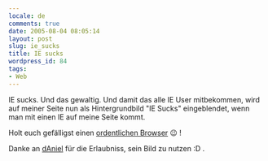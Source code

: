 ```yaml
---
locale: de
comments: true
date: 2005-08-04 08:05:14
layout: post
slug: ie_sucks
title: IE sucks
wordpress_id: 84
tags:
- Web
---
```


IE sucks. Und das gewaltig. Und damit das alle IE User mitbekommen, wird auf
meiner Seite nun als Hintergrundbild "IE Sucks" eingeblendet, wenn man mit
einen IE auf meine Seite kommt.

Holt euch gefälligst einen [ordentlichen Browser](http://getfirefox.com) :wink: !

Danke an [dAniel](http://hahler.de/daniel) für die Erlaubniss, sein Bild zu
nutzen :D .

